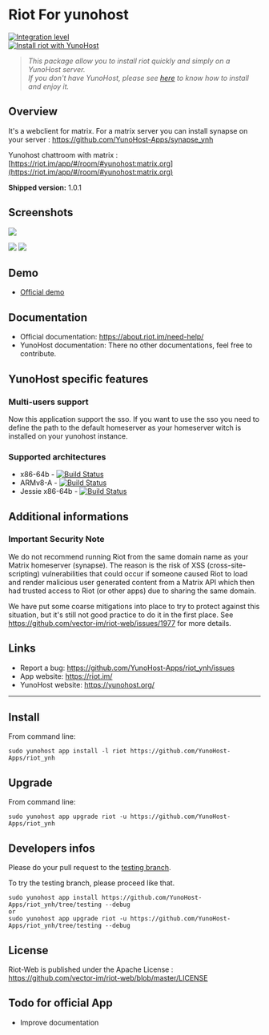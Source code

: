 Riot For yunohost
=================

[![Integration level](https://dash.yunohost.org/integration/riot.svg)](https://ci-apps.yunohost.org/ci/apps/riot%20%28Community%29/lastBuild/consoleFull)  
[![Install riot with YunoHost](https://install-app.yunohost.org/install-with-yunohost.png)](https://install-app.yunohost.org/?app=riot)

> *This package allow you to install riot quickly and simply on a YunoHost server.  
If you don't have YunoHost, please see [here](https://yunohost.org/#/install) to know how to install and enjoy it.*

Overview
--------

It's a webclient for matrix. For a matrix server you can install synapse on your server : https://github.com/YunoHost-Apps/synapse_ynh

Yunohost chattroom with matrix : [https://riot.im/app/#/room/#yunohost:matrix.org](https://riot.im/app/#/room/#yunohost:matrix.org)

**Shipped version:** 1.0.1

Screenshots
-----------

![](https://about.riot.im/wp-content/themes/riot/img/slider-video.png)

![](https://about.riot.im/wp-content/themes/riot/img/main-mob1.png)
![](https://about.riot.im/wp-content/themes/riot/img/slider-phone.png)

Demo
----

* [Official demo](https://riot.im/app)

Documentation
-------------

 * Official documentation: https://about.riot.im/need-help/
 * YunoHost documentation: There no other documentations, feel free to contribute.

YunoHost specific features
--------------------------

### Multi-users support

Now this application support the sso. If you want to use the sso you need to define the path to the default homeserver as your homeserver witch is installed on your yunohost instance.

### Supported architectures

* x86-64b - [![Build Status](https://ci-apps.yunohost.org/ci/logs/riot%20(Community).svg)](https://ci-apps.yunohost.org/ci/apps/riot/)
* ARMv8-A - [![Build Status](https://ci-apps-arm.yunohost.org/ci/logs/riot%20(Community).svg)](https://ci-apps-arm.yunohost.org/jenkins/job/riot/)
* Jessie x86-64b - [![Build Status](https://ci-stretch.nohost.me/jenkins/job/riot%20(Community).svg)](https://ci-stretch.nohost.me/jenkins/job/riot/)

<!--## Limitations

* Any known limitations.-->

Additional informations
-----------------------

### Important Security Note

We do not recommend running Riot from the same domain name as your Matrix
homeserver (synapse).  The reason is the risk of XSS (cross-site-scripting)
vulnerabilities that could occur if someone caused Riot to load and render
malicious user generated content from a Matrix API which then had trusted
access to Riot (or other apps) due to sharing the same domain.

We have put some coarse mitigations into place to try to protect against this
situation, but it's still not good practice to do it in the first place.  See
https://github.com/vector-im/riot-web/issues/1977 for more details.

Links
-----

 * Report a bug: https://github.com/YunoHost-Apps/riot_ynh/issues
 * App website: https://riot.im/
 * YunoHost website: https://yunohost.org/

---

Install
-------

From command line:

`sudo yunohost app install -l riot https://github.com/YunoHost-Apps/riot_ynh`

Upgrade
-------

From command line:

`sudo yunohost app upgrade riot -u https://github.com/YunoHost-Apps/riot_ynh`

Developers infos
----------------

Please do your pull request to the [testing branch](https://github.com/YunoHost-Apps/riot_ynh/tree/testing).

To try the testing branch, please proceed like that.
```
sudo yunohost app install https://github.com/YunoHost-Apps/riot_ynh/tree/testing --debug
or
sudo yunohost app upgrade riot -u https://github.com/YunoHost-Apps/riot_ynh/tree/testing --debug
```

License
-------

Riot-Web is published under the Apache License : https://github.com/vector-im/riot-web/blob/master/LICENSE

Todo for official App
---------------------

- Improve documentation
